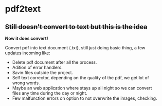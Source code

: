 # pdf2text

## ~~Still doesn't convert to text but this is the idea~~

**Now it does convert!**

Convert pdf into text document (.txt), still just doing basic thing, a few updates incoming like:
- Delete pdf document after all the process.
- Adition of error handlers.
- Savin files outside the project.
- Self text corrector, depending on the quality of the pdf, we get lot of wrong words.
- Maybe an web application where stays up all night so we can convert files any time during the day or night.
- Few malfunction errors on option to not overwrite the images, checking.
